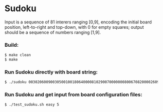 # Sudoku

Input is a sequence of 81 interers ranging [0,9], encoding the initial board position, left-to-right and top-down, with 0 for empty squares; output should be a sequence of numbers ranging [1,9].

### Build:

```sh
$ make clean
$ make
```

### Run Sudoku directly with board string:

```sh
$ ./sudoku 003020600900305001001806400008102900700000008006708200002609500800203009005010300
```

### Run Sudoku and get input from board configuration files:

```sh
$ ./test_sudoku.sh easy 5
```
